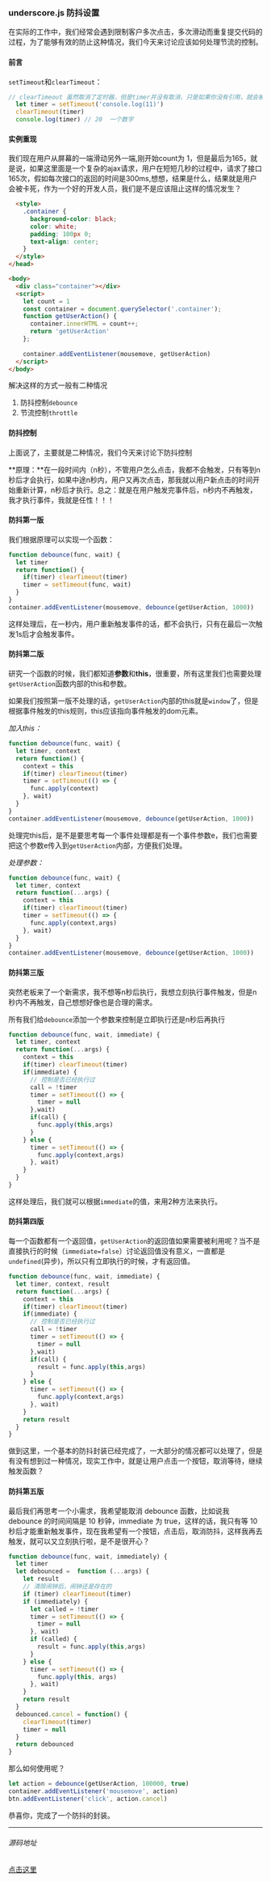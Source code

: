 ### underscore.js 防抖设置

在实际的工作中，我们经常会遇到限制客户多次点击，多次滑动而重复提交代码的过程，为了能够有效的防止这种情况，我们今天来讨论应该如何处理节流的控制。

#### 前言

`setTimeout`和`clearTimeout`：

```javascript
// clearTimeout 虽然取消了定时器，但是timer并没有取消，只是如果你没有引用，就会被垃圾回收。
  let timer = setTimeout('console.log(11)')
  clearTimeout(timer)
  console.log(timer) // 20  一个数字
```

#### 实例重现

我们现在用户从屏幕的一端滑动另外一端,刚开始count为 1，但是最后为165，就是说，如果这里面是一个复杂的ajax请求，用户在短短几秒的过程中，请求了接口165次，假如每次接口的返回的时间是300ms,想想，结果是什么，结果就是用户会被卡死，作为一个好的开发人员，我们是不是应该阻止这样的情况发生？

```html
  <style>
    .container {
      background-color: black;
      color: white;
      padding: 100px 0;
      text-align: center;
    }
  </style>
</head>

<body>
  <div class="container"></div>
  <script>
    let count = 1
    const container = document.querySelector('.container');
    function getUserAction() {
      container.innerHTML = count++;
      return 'getUserAction'
    };
    
    container.addEventListener(mousemove, getUserAction)
  </script>
</body>
```

解决这样的方式一般有二种情况

1. 防抖控制`debounce`
2. 节流控制`throttle` 

#### 防抖控制

上面说了，主要就是二种情况，我们今天来讨论下防抖控制

**原理：**在一段时间内（n秒），不管用户怎么点击，我都不会触发，只有等到n秒后才会执行，如果中途n秒内，用户又再次点击，那我就以用户新点击的时间开始重新计算，n秒后才执行。总之：就是在用户触发完事件后，n秒内不再触发，我才执行事件，我就是任性！！！

#### 防抖第一版

我们根据原理可以实现一个函数：

```javascript
function debounce(func, wait) {
  let timer
  return function() {
    if(timer) clearTimeout(timer)
    timer = setTimeout(func, wait)
  }
}
container.addEventListener(mousemove, debounce(getUserAction, 1000))
```

这样处理后，在一秒内，用户重新触发事件的话，都不会执行，只有在最后一次触发1s后才会触发事件。

#### 防抖第二版

研究一个函数的时候，我们都知道**参数**和**this**，很重要，所有这里我们也需要处理`getUserAction`函数内部的this和参数。

如果我们按照第一版不处理的话，`getUserAction`内部的this就是`window`了，但是根据事件触发的this规则，this应该指向事件触发的dom元素。

*加入this：*

```javascript
function debounce(func, wait) {
  let timer, context
  return function() {
    context = this
    if(timer) clearTimeout(timer)
    timer = setTimeout(() => {
      func.apply(context)
    }, wait)
  }
}
container.addEventListener(mousemove, debounce(getUserAction, 1000))
```

处理完this后，是不是要思考每一个事件处理都是有一个事件参数e，我们也需要把这个参数e传入到`getUserAction`内部，方便我们处理。

*处理参数：*

```javascript
function debounce(func, wait) {
  let timer, context
  return function(...args) {
    context = this
    if(timer) clearTimeout(timer)
    timer = setTimeout(() => {
      func.apply(context,args)
    }, wait)
  }
}
container.addEventListener(mousemove, debounce(getUserAction, 1000))
```

#### 防抖第三版

突然老板来了一个新需求，我不想等n秒后执行，我想立刻执行事件触发，但是n秒内不再触发，自己想想好像也是合理的需求。

所有我们给`debounce`添加一个参数来控制是立即执行还是n秒后再执行

```javascript
function debounce(func, wait, immediate) {
  let timer, context
  return function(...args) {
    context = this
    if(timer) clearTimeout(timer)
    if(immediate) {
      // 控制是否已经执行过
      call = !timer
      timer = setTimeout(() => {
        timer = null
      },wait)
      if(call) {
        func.apply(this,args)
      } 
    } else {
      timer = setTimeout(() => {
      	func.apply(context,args)
      }, wait)
    }
  }
}
```

这样处理后，我们就可以根据`immediate`的值，来用2种方法来执行。

#### 防抖第四版

每一个函数都有一个返回值，`getUserAction`的返回值如果需要被利用呢？当不是直接执行的时候（`immediate=false`）讨论返回值没有意义，一直都是`undefined`(异步)，所以只有立即执行的时候，才有返回值。

```javascript
function debounce(func, wait, immediate) {
  let timer, context, result
  return function(...args) {
    context = this
    if(timer) clearTimeout(timer)
    if(immediate) {
      // 控制是否已经执行过
      call = !timer
      timer = setTimeout(() => {
        timer = null
      },wait)
      if(call) {
        result = func.apply(this,args)
      } 
    } else {
      timer = setTimeout(() => {
        func.apply(context,args)
      }, wait)
    }
    return result
  }
}
```

做到这里，一个基本的防抖封装已经完成了，一大部分的情况都可以处理了，但是有没有想到过一种情况，现实工作中，就是让用户点击一个按钮，取消等待，继续触发函数？

#### 防抖第五版

最后我们再思考一个小需求，我希望能取消 debounce 函数，比如说我 debounce 的时间间隔是 10 秒钟，immediate 为 true，这样的话，我只有等 10 秒后才能重新触发事件，现在我希望有一个按钮，点击后，取消防抖，这样我再去触发，就可以又立刻执行啦，是不是很开心？

```javascript
function debounce(func, wait, immediately) {
  let timer
  let debounced =  function (...args) {
    let result
    // 清除闹钟后，闹钟还是存在的
    if (timer) clearTimeout(timer)
    if (immediately) {
      let called = !timer
      timer = setTimeout(() => {
        timer = null
      }, wait)
      if (called) {
        result = func.apply(this,args)
      }
    } else {
      timer = setTimeout(() => {
        func.apply(this, args)
      }, wait)
    }
    return result
  }
  debounced.cancel = function() {
    clearTimeout(timer)
    timer = null
  }
  return debounced
}
```

那么如何使用呢？

```javascript
let action = debounce(getUserAction, 100000, true)
container.addEventListener('mousemove', action)
btn.addEventListener('click', action.cancel)
```

恭喜你，完成了一个防抖的封装。

---

###### 源码地址

[点击这里](https://github.com/huangchucai/My-Note-Blog/blob/master/2018/%E9%98%B2%E6%8A%96.html)